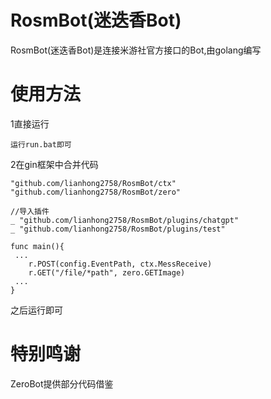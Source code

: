 # RosmBot(迷迭香Bot)
RosmBot(迷迭香Bot)是连接米游社官方接口的Bot,由golang编写
# 使用方法

1直接运行

	运行run.bat即可

2在gin框架中合并代码

  	"github.com/lianhong2758/RosmBot/ctx"
	"github.com/lianhong2758/RosmBot/zero"

	//导入插件
	_ "github.com/lianhong2758/RosmBot/plugins/chatgpt"
	_ "github.com/lianhong2758/RosmBot/plugins/test"
	
    func main(){
     ...
        r.POST(config.EventPath, ctx.MessReceive)
		r.GET("/file/*path", zero.GETImage)
     ...
    }

之后运行即可

# 特别鸣谢
ZeroBot提供部分代码借鉴